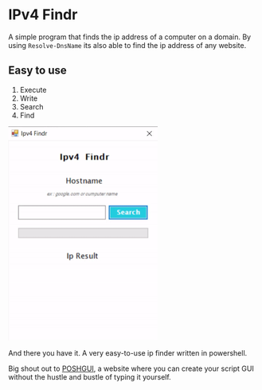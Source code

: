 # IPv4 Findr
A simple program that finds the ip address of a computer on a domain.
By using `Resolve-DnsName` its also able to find the ip address of any website.

## Easy to use
1. Execute
2. Write
3. Search
4. Find

 <img src="images/IPv4Findr.gif" alt="IPv4 gif example" width="300">

And there you have it. A very easy-to-use ip finder written in powershell. 

Big shout out to [POSHGUI](https://poshgui.com/), a website where you can create your script GUI without the hustle and bustle of typing it yourself.
